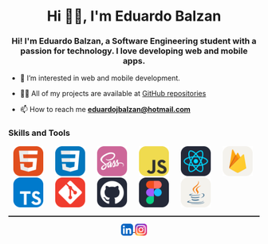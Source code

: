 <h1 align="center">Hi 👋🏼, I'm Eduardo Balzan</h1>
<h3 align="center">Hi! I'm Eduardo Balzan, a Software Engineering student with a passion for technology. I love developing web and mobile apps.</h3>

- 👀 I’m interested in web and mobile development.

- 👨‍💻 All of my projects are available at [GitHub repositories](https://github.com/ebalzan?tab=repositories)

- 📫 How to reach me **eduardojbalzan@hotmail.com**

### Skills and Tools

<p align="left">
  <img style="margin: 0 10px" width=60 height=60 src="https://github.com/tandpfun/skill-icons/blob/d1c752b99bb25a0e5aa363bae1db2809173ee966/icons/HTML.svg" />
  <img style="margin: 0 10px" width=60 height=60 src="https://github.com/tandpfun/skill-icons/blob/d1c752b99bb25a0e5aa363bae1db2809173ee966/icons/CSS.svg" />
  <img style="margin: 0 10px" width=60 height=60 src="https://github.com/tandpfun/skill-icons/blob/d1c752b99bb25a0e5aa363bae1db2809173ee966/icons/Sass.svg" />
  <img style="margin: 0 10px" width=60 height=60 src="https://github.com/tandpfun/skill-icons/blob/d1c752b99bb25a0e5aa363bae1db2809173ee966/icons/JavaScript.svg" />
  <img style="margin: 0 10px" width=60 height=60 src="https://github.com/tandpfun/skill-icons/blob/d1c752b99bb25a0e5aa363bae1db2809173ee966/icons/React-Dark.svg" />
  <img style="margin: 0 10px" width=60 height=60 src="https://github.com/tandpfun/skill-icons/blob/d1c752b99bb25a0e5aa363bae1db2809173ee966/icons/Firebase-Light.svg" />
  <img style="margin: 0 10px" width=60 height=60 src="https://github.com/tandpfun/skill-icons/blob/d1c752b99bb25a0e5aa363bae1db2809173ee966/icons/TypeScript.svg" />
  <img style="margin: 0 10px" width=60 height=60 src="https://github.com/tandpfun/skill-icons/blob/d1c752b99bb25a0e5aa363bae1db2809173ee966/icons/Git.svg" />
  <img style="margin: 0 10px" width=60 height=60 src="https://github.com/tandpfun/skill-icons/blob/d1c752b99bb25a0e5aa363bae1db2809173ee966/icons/Github-Dark.svg" />
  <img style="margin: 0 10px" width=60 height=60 src="https://github.com/tandpfun/skill-icons/blob/d1c752b99bb25a0e5aa363bae1db2809173ee966/icons/Figma-Dark.svg" />
  <img style="margin: 0 10px" width=60 height=60 src="https://github.com/tandpfun/skill-icons/blob/d1c752b99bb25a0e5aa363bae1db2809173ee966/icons/Java-Light.svg" />
</p>

<hr style="height: 2px"></hr>

<p align="center">
  <a href="https://www.linkedin.com/in/eduardo-juchem-balzan-97848a229/" target="blank">
    <img align="center" src="https://github.com/tandpfun/skill-icons/blob/d1c752b99bb25a0e5aa363bae1db2809173ee966/icons/LinkedIn.svg" alt="edubalzan" height="24" width="24" />
  </a>
  <a href="https://www.instagram.com/edu.balzan/" target="blank">
    <img align="center" src="https://github.com/tandpfun/skill-icons/blob/d1c752b99bb25a0e5aa363bae1db2809173ee966/icons/Instagram.svg" alt="edubalzan" height="24" width="24" />
  </a>
</p>
